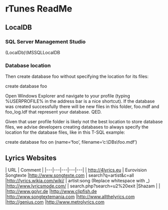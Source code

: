﻿# rTunes ReadMe

## LocalDB

### SQL Server Management Studio

(LocalDb)\MSSQLLocalDB

### Database location
 
Then create database foo without specifying the location for its files:

create database foo

Open Windows Explorer and navigate to your profile (typing %USERPROFILE% in the address bar is a nice shortcut). If the database was created successfully there will be new files in this folder, foo.mdf and foo_log.ldf that represent your database. QED.

Given that user profile folder is likely not the best location to store database files, we advise developers creating databases to always specify the location for the database files, like in this T-SQL example:

create database foo on (name=‘foo’, filename=‘c:\DBs\foo.mdf’)

## Lyrics Websites

| URL  | Comment |
|---|---|---|---|---|
| http://4lyrics.eu  | Eurovision Songtexte
|http://www.songtexte.com | search?q=artist&c=all
|http://lyrics.wikia.com/wiki/ | artist:song (Replace whitespace with _)
|http://www.lyricsmode.com/ | search.php?search=u2%20exit
|Shazam | |
|http://www.golyr.de
|http://www.clipfish.de
|http://www.songtextemania.com
|http://www.allthelyrics.com
|http://genius.com
|http://www.metrolyrics.com

